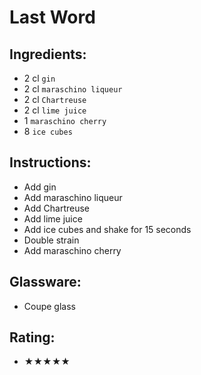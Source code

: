 # Last Word

## Ingredients:
- 2 cl `gin`
- 2 cl `maraschino liqueur`
- 2 cl `Chartreuse`
- 2 cl `lime juice`
- 1 `maraschino cherry`
- 8 `ice cubes`

## Instructions:
- Add gin
- Add maraschino liqueur
- Add Chartreuse
- Add lime juice
- Add ice cubes and shake for 15 seconds
- Double strain
- Add maraschino cherry

## Glassware:
- Coupe glass

## Rating:
- ★★★★★